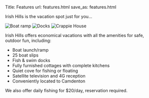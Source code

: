 Title: Features
url: features.html
save_as: features.html

Irish Hills is the vacation spot just for you...

![Boat ramp]({static}/images/BoatLaunch.jpg)
![Docks]({static}/images/DockandSailboat.jpg)
![Crappie House]({static}/images/CrappieHouse.jpg)

Irish Hills offers economical vacations with all the amenities for safe, outdoor fun, including:

- Boat launch/ramp
- 25 boat slips
- Fish & swim docks
- Fully furnished cottages with complete kitchens
- Quiet cove for fishing or floating
- Satellite television and 4G reception
- Conveniently located to Camdenton

We also offer daily fishing for $20/day, reservation required. 

<style>main img { width: calc(50rem/3); height: calc(50rem/3); float: left; object-fit: cover; } main p { clear: both; }</style>


